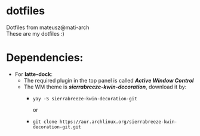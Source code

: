 # dotfiles
Dotfiles from mateusz@mati-arch\
These are my dotfiles :)
<br>

 **Dependencies:**
 =
  * For __latte-dock__:
    * The required plugin in the top panel is called ***Active Window Control***
    * The WM theme is ***sierrabreeze-kwin-decoration***, download it by:
      * ```
        yay -S sierrabreeze-kwin-decoration-git
        ```
        or
      * ```
        git clone https://aur.archlinux.org/sierrabreeze-kwin-decoration-git.git
        ```
